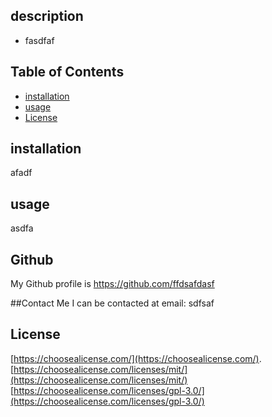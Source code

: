 
  <adfad>

## description

- fasdfaf


## Table of Contents

- [installation](#installation)
- [usage](#usage)
- [License](#license)

## installation

afadf

## usage

asdfa

## Github
My Github profile is https://github.com/ffdsafdasf

##Contact Me
I can be contacted at email: sdfsaf
## License

[https://choosealicense.com/](https://choosealicense.com/).
[https://choosealicense.com/licenses/mit/](https://choosealicense.com/licenses/mit/)
[https://choosealicense.com/licenses/gpl-3.0/](https://choosealicense.com/licenses/gpl-3.0/)

  